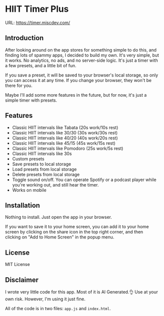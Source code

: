 # HIIT Timer Plus

URL: https://timer.miscdev.com/

## Introduction

After looking around on the app stores for something simple to do this, and
finding lots of spammy apps, I decided to build my own. It's very simple,
but it works. No analytics, no ads, and no server-side logic. It's just a
timer with a few presets, and a little bit of fun.

If you save a preset, it will be saved to your browser's local storage, so
only you can access it at any time. If you change your browser, they won't
be there for you.

Maybe I'll add some more features in the future, but for now, it's just a
simple timer with presets.

## Features

- Classic HIIT intervals like Tabata (20s work/10s rest)
- Classic HIIT intervals like 30/30 (30s work/30s rest)
- Classic HIIT intervals like 40/20 (40s work/20s rest)
- Classic HIIT intervals like 45/15 (45s work/15s rest)
- Classic HIIT intervals like Pomodoro (25s work/5s rest)
- Classic HIIT intervals like 30s
- Custom presets
- Save presets to local storage
- Load presets from local storage
- Delete presets from local storage
- Toggle sound on/off. You can operate Spotify or a podcast player while
    you're working out, and still hear the timer.
- Works on mobile

## Installation

Nothing to install. Just open the app in your browser.

If you want to save it to your home screen, you can add it to your home
screen by clicking on the share icon in the top right corner, and then
clicking on "Add to Home Screen" in the popup menu.

## License

MIT License

## Disclaimer

I wrote very little code for this app. Most of it is AI Generated.👌
Use at your own risk. However, I'm using it just fine.

All of the code is in two files: `app.js` and `index.html`.
